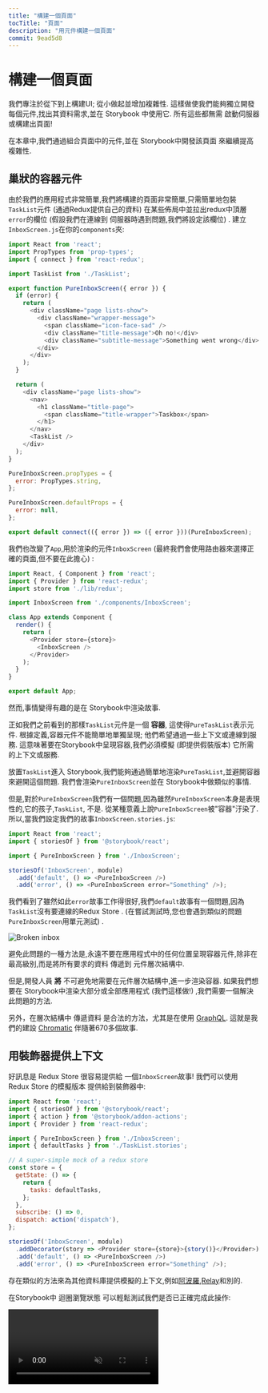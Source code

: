```yaml
---
title: "構建一個頁面"
tocTitle: "頁面"
description: "用元件構建一個頁面"
commit: 9ead5d8
---
```

# 構建一個頁面

我們專注於從下到上構建UI; 從小做起並增加複雜性. 這樣做使我們能夠獨立開發每個元件,找出其資料需求,並在 Storybook 中使用它. 所有這些都無需 啟動伺服器或構建出頁面!

在本章中,我們通過組合頁面中的元件,並在 Storybook中開發該頁面 來繼續提高複雜性.

## 巢狀的容器元件

由於我們的應用程式非常簡單,我們將構建的頁面非常簡單,只需簡單地包裝`TaskList`元件 (通過Redux提供自己的資料) 在某些佈局中並拉出redux中頂層`error`的欄位 (假設我們在連線到 伺服器時遇到問題,我們將設定該欄位) . 建立`InboxScreen.js`在你的`components`夾:

```javascript
import React from 'react';
import PropTypes from 'prop-types';
import { connect } from 'react-redux';

import TaskList from './TaskList';

export function PureInboxScreen({ error }) {
  if (error) {
    return (
      <div className="page lists-show">
        <div className="wrapper-message">
          <span className="icon-face-sad" />
          <div className="title-message">Oh no!</div>
          <div className="subtitle-message">Something went wrong</div>
        </div>
      </div>
    );
  }

  return (
    <div className="page lists-show">
      <nav>
        <h1 className="title-page">
          <span className="title-wrapper">Taskbox</span>
        </h1>
      </nav>
      <TaskList />
    </div>
  );
}

PureInboxScreen.propTypes = {
  error: PropTypes.string,
};

PureInboxScreen.defaultProps = {
  error: null,
};

export default connect(({ error }) => ({ error }))(PureInboxScreen);
```

我們也改變了`App`,用於渲染的元件`InboxScreen` (最終我們會使用路由器來選擇正確的頁面,但不要在此擔心) :

```javascript
import React, { Component } from 'react';
import { Provider } from 'react-redux';
import store from './lib/redux';

import InboxScreen from './components/InboxScreen';

class App extends Component {
  render() {
    return (
      <Provider store={store}>
        <InboxScreen />
      </Provider>
    );
  }
}

export default App;
```

然而,事情變得有趣的是在 Storybook中渲染故事.

正如我們之前看到的那樣`TaskList`元件是一個 **容器**, 這使得`PureTaskList`表示元件. 根據定義,容器元件不能簡單地單獨呈現; 他們希望通過一些上下文或連線到服務. 這意味著要在Storybook中呈現容器,我們必須模擬 (即提供假裝版本) 它所需的上下文或服務.

放置`TaskList`進入 Storybook,我們能夠通過簡單地渲染`PureTaskList`,並避開容器來避開這個問題. 我們會渲染`PureInboxScreen`並在 Storybook中做類似的事情.

但是,對於`PureInboxScreen`我們有一個問題,因為雖然`PureInboxScreen`本身是表現性的,它的孩子,`TaskList`, 不是. 從某種意義上說`PureInboxScreen`被"容器"汙染了. 所以,當我們設定我們的故事`InboxScreen.stories.js`:

```javascript
import React from 'react';
import { storiesOf } from '@storybook/react';

import { PureInboxScreen } from './InboxScreen';

storiesOf('InboxScreen', module)
  .add('default', () => <PureInboxScreen />)
  .add('error', () => <PureInboxScreen error="Something" />);
```

我們看到了雖然如此`error`故事工作得很好,我們`default`故事有一個問題,因為`TaskList`沒有要連線的Redux Store . (在嘗試測試時,您也會遇到類似的問題`PureInboxScreen`用單元測試) .

![Broken inbox](/broken-inboxscreen.png)

避免此問題的一種方法是,永遠不要在應用程式中的任何位置呈現容器元件,除非在最高級別,而是將所有要求的資料 傳遞到 元件層次結構中.

但是,開發人員 **將** 不可避免地需要在元件層次結構中,進一步渲染容器. 如果我們想要在 Storybook中渲染大部分或全部應用程式 (我們這樣做!) ,我們需要一個解決此問題的方法.

<div class="aside">
另外，在層次結構中 傳遞資料 是合法的方法，尤其是在使用 <a href="http://graphql.org/">GraphQL</a>. 這就是我們的建設 <a href="https://chromaticqa.com">Chromatic</a> 伴隨著670多個故事.
</div>

## 用裝飾器提供上下文

好訊息是 Redux Store  很容易提供給 一個`InboxScreen`故事! 我們可以使用 Redux Store 的模擬版本 提供給到裝飾器中:

```javascript
import React from 'react';
import { storiesOf } from '@storybook/react';
import { action } from '@storybook/addon-actions';
import { Provider } from 'react-redux';

import { PureInboxScreen } from './InboxScreen';
import { defaultTasks } from './TaskList.stories';

// A super-simple mock of a redux store
const store = {
  getState: () => {
    return {
      tasks: defaultTasks,
    };
  },
  subscribe: () => 0,
  dispatch: action('dispatch'),
};

storiesOf('InboxScreen', module)
  .addDecorator(story => <Provider store={store}>{story()}</Provider>)
  .add('default', () => <PureInboxScreen />)
  .add('error', () => <PureInboxScreen error="Something" />);
```

存在類似的方法來為其他資料庫提供模擬的上下文,例如[阿波羅](https://www.npmjs.com/package/apollo-storybook-decorator),[Relay](https://github.com/orta/react-storybooks-relay-container)和別的.

在Storybook中 迴圈瀏覽狀態 可以輕鬆測試我們是否已正確完成此操作:

<video autoPlay muted playsInline loop >

  <source
    src="/finished-inboxscreen-states.mp4"
    type="video/mp4"
  />
</video>

## 元件驅動開發

我們從底部開始`Task`,然後進展到`TaskList`,現在我們在這裡使用全屏UI. 我們的`InboxScreen`容納巢狀的容器元件,幷包括隨附的故事.

<video autoPlay muted playsInline loop style="width:480px; height:auto; margin: 0 auto;">
  <source
    src="/component-driven-development-optimized.mp4"
    type="video/mp4"
  />
</video>

[**元件驅動開發**](https://blog.hichroma.com/component-driven-development-ce1109d56c8e)允許您在向上移動元件層次結構時,逐漸擴充套件複雜性. 其中的好處包括 更集中的開發過程 以及 所有可能的UI排列 的覆蓋範圍. 簡而言之,CDD 可幫助您構建 更高質量和更復雜 的使用者介面.

我們還沒有完成 - 在構建UI時,工作不會結束. 我們還需要確保它隨著時間的推移保持持久.
